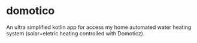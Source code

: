 # domotico

An ultra simplified kotlin app for access my home automated water heating system (solar+eletric heating controlled with Domoticz).
